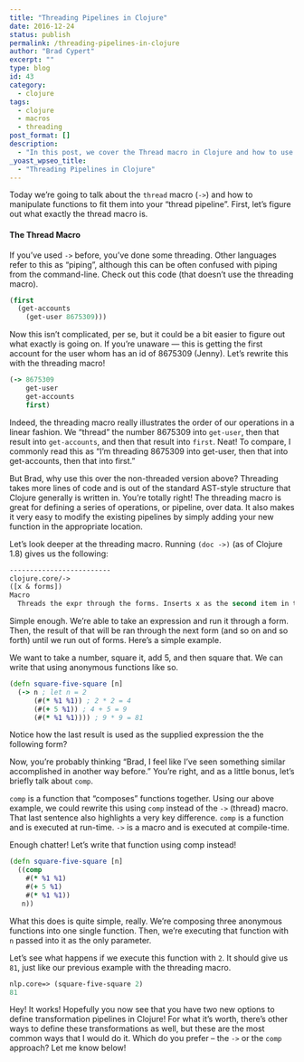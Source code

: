 ```yaml
---
title: "Threading Pipelines in Clojure"
date: 2016-12-24
status: publish
permalink: /threading-pipelines-in-clojure
author: "Brad Cypert"
excerpt: ""
type: blog
id: 43
category:
  - clojure
tags:
  - clojure
  - macros
  - threading
post_format: []
description:
  - "In this post, we cover the Thread macro in Clojure and how to use it to define data transformation pipelines. Additionally, we look at the comp function and it's ability to act as an alternative."
_yoast_wpseo_title:
  - "Threading Pipelines in Clojure"
---
```


Today we’re going to talk about the `thread` macro (`->`) and how to manipulate functions to fit them into your “thread pipeline”. First, let’s figure out what exactly the thread macro is.

#### The Thread Macro

If you’ve used `->` before, you’ve done some threading. Other languages refer to this as “piping”, although this can be often confused with piping from the command-line. Check out this code (that doesn’t use the threading macro).

```clojure
(first
  (get-accounts
    (get-user 8675309)))

```

Now this isn’t complicated, per se, but it could be a bit easier to figure out what exactly is going on. If you’re unaware — this is getting the first account for the user whom has an id of 8675309 (Jenny). Let’s rewrite this with the threading macro!

```clojure
(-> 8675309
    get-user
    get-accounts
    first)

```

Indeed, the threading macro really illustrates the order of our operations in a linear fashion. We “thread” the number 8675309 into `get-user`, then that result into `get-accounts`, and then that result into `first`. Neat! To compare, I commonly read this as “I’m threading 8675309 into get-user, then that into get-accounts, then that into first.”

But Brad, why use this over the non-threaded version above? Threading takes more lines of code and is out of the standard AST-style structure that Clojure generally is written in. You’re totally right! The threading macro is great for defining a series of operations, or pipeline, over data. It also makes it very easy to modify the existing pipelines by simply adding your new function in the appropriate location.

Let’s look deeper at the threading macro. Running `(doc ->)` (as of Clojure 1.8) gives us the following:

```clojure
-------------------------
clojure.core/->
([x & forms])
Macro
  Threads the expr through the forms. Inserts x as the second item in the first form, making a list of it if it is not a list already. If there are more forms, inserts the first form as the second item in second form, etc.

```

Simple enough. We’re able to take an expression and run it through a form. Then, the result of that will be ran through the next form (and so on and so forth) until we run out of forms. Here’s a simple example.

We want to take a number, square it, add 5, and then square that. We can write that using anonymous functions like so.

```clojure
(defn square-five-square [n]
  (-> n ; let n = 2
      (#(* %1 %1)) ; 2 * 2 = 4
      (#(+ 5 %1)) ; 4 + 5 = 9
      (#(* %1 %1)))) ; 9 * 9 = 81

```

Notice how the last result is used as the supplied expression the the following form?

Now, you’re probably thinking “Brad, I feel like I’ve seen something similar accomplished in another way before.” You’re right, and as a little bonus, let’s briefly talk about `comp`.

`comp` is a function that “composes” functions together. Using our above example, we could rewrite this using `comp` instead of the `->` (thread) macro. That last sentence also highlights a very key difference. `comp` is a function and is executed at run-time. `->` is a macro and is executed at compile-time.

Enough chatter! Let’s write that function using comp instead!

```clojure
(defn square-five-square [n]
  ((comp
    #(* %1 %1)
    #(+ 5 %1)
    #(* %1 %1))
   n))

```

What this does is quite simple, really. We’re composing three anonymous functions into one single function. Then, we’re executing that function with `n` passed into it as the only parameter.

Let’s see what happens if we execute this function with `2`. It should give us `81`, just like our previous example with the threading macro.

```clojure
nlp.core=> (square-five-square 2)
81

```

Hey! It works! Hopefully you now see that you have two new options to define transformation pipelines in Clojure! For what it’s worth, there’s other ways to define these transformations as well, but these are the most common ways that I would do it. Which do you prefer – the `->` or the `comp` approach? Let me know below!
